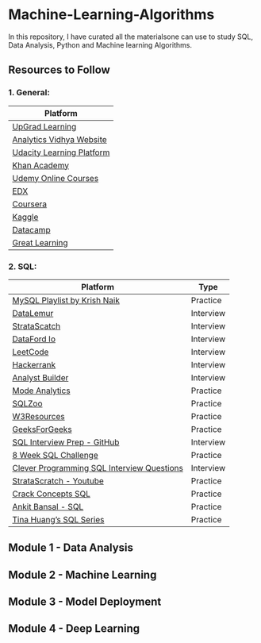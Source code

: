 # Machine-Learning-Algorithms
In this repository, I have curated all the materialsone can use to study SQL, Data Analysis, Python and Machine learning Algorithms.

## Resources to Follow
### 1. General:

| Platform                                                                                            |
|-------------------------------------------------------------------------------------------------|
| [UpGrad Learning](https://www.notion.so/UpGrad-Learning-5b6c7b338fd2425e983f7052f5e4279c?pvs=21) |
| [Analytics Vidhya Website](https://www.notion.so/Analytics-Vidhya-Website-c7376ed03b49425aa0a85421ad2f6dc7?pvs=21) |
| [Udacity Learning Platform](https://www.notion.so/Udacity-Learning-Platform-0d25b39d0e174c5f803b666e1711fef2?pvs=21) |
| [Khan Academy](https://www.notion.so/Khan-Academy-cd69d1ffd4ad41d1bff21bd6ffa51618?pvs=21) |
| [Udemy Online Courses](https://www.notion.so/Udemy-Online-Courses-3bd29fc79f264b25aef20d765b147272?pvs=21) |
| [EDX](https://www.notion.so/EDX-272a1f5f4b60451f87fdd25792cc67ca?pvs=21) |
| [Coursera](https://www.notion.so/Coursera-707788edbb434beb944cf75b07a73df1?pvs=21) |
| [Kaggle](https://www.notion.so/Kaggle-4fbcd705c76e4e5bb7341e87027bb599?pvs=21) |
| [Datacamp](https://www.notion.so/Datacamp-9398400077944de18f61943640d014ce?pvs=21) |
| [Great Learning](https://www.greatlearning.in/) |

### 2. SQL:

| Platform                                                                                                    | Type      |
|---------------------------------------------------------------------------------------------------------|-----------|
| [MySQL Playlist by Krish Naik](https://www.youtube.com/playlist?list=PLZoTAELRMXVNMRWlVf0bDDSxNEn38u9Cl)| Practice|
| [DataLemur](https://datalemur.com/)                    | Interview|
| [StrataScatch](https://www.stratascratch.com/blog/categories/sql/)              | Interview|
| [DataFord Io](https://dataford.io/sql)                  | Interview|
| [LeetCode](https://leetcode.com/problemset/database/)                        | Interview|
| [Hackerrank](https://www.hackerrank.com/domains/sql)                    | Interview|
| [Analyst Builder](https://www.analystbuilder.com/questions)         | Interview|
| [Mode Analytics](https://mode.com/sql-tutorial/introduction-to-sql/)            | Practice|
| [SQLZoo](https://sqlzoo.net/wiki/SQL_Tutorial)                            | Practice|
| [W3Resources](https://www.w3resource.com/sql-exercises/subqueries/index.php)                    | Practice|
| [GeeksForGeeks](https://www.geeksforgeeks.org/30-days-of-sql-from-basic-to-advanced-level/)              | Practice|
| [SQL Interview Prep - GitHub](https://github.com/Aafreen29/SQL-Interview-Prep-Question) | Interview|
| [8 Week SQL Challenge](https://8weeksqlchallenge.com/)| Practice|
| [Clever Programming SQL Interview Questions](https://thecleverprogrammer.com/2023/07/19/sql-interview-questions-for-data-science/)| Interview|
| [StrataScratch - Youtube](https://www.youtube.com/playlist?list=PLv6MQO1Zzdmq5w4YkdkWyW8AaWatSQ0kX)| Practice|
| [Crack Concepts SQL](https://www.youtube.com/@crackconcepts)   | Practice|
| [Ankit Bansal - SQL](https://www.youtube.com/@ankitbansal6)   | Practice|
| [Tina Huang’s SQL Series](https://www.youtube.com/playlist?list=PLVD3APpfd1tuXrXBWAntLx4tNaONro5dA) | Practice|

## Module 1 - Data Analysis

## Module 2 - Machine Learning

## Module 3 - Model Deployment


## Module 4 - Deep Learning



